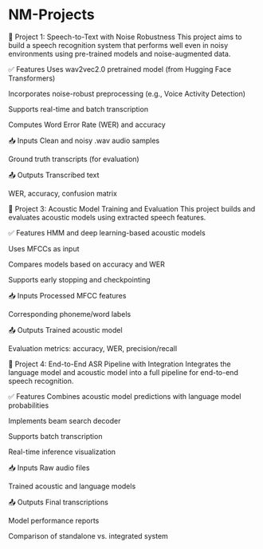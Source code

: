 # NM-Projects
📘 Project 1: Speech-to-Text with Noise Robustness
This project aims to build a speech recognition system that performs well even in noisy environments using pre-trained models and noise-augmented data.

✅ Features
Uses wav2vec2.0 pretrained model (from Hugging Face Transformers)

Incorporates noise-robust preprocessing (e.g., Voice Activity Detection)

Supports real-time and batch transcription

Computes Word Error Rate (WER) and accuracy

📥 Inputs
Clean and noisy .wav audio samples

Ground truth transcripts (for evaluation)

📤 Outputs
Transcribed text

WER, accuracy, confusion matrix

📘 Project 3: Acoustic Model Training and Evaluation
This project builds and evaluates acoustic models using extracted speech features.

✅ Features
HMM and deep learning-based acoustic models

Uses MFCCs as input

Compares models based on accuracy and WER

Supports early stopping and checkpointing

📥 Inputs
Processed MFCC features

Corresponding phoneme/word labels

📤 Outputs
Trained acoustic model

Evaluation metrics: accuracy, WER, precision/recall


📘 Project 4: End-to-End ASR Pipeline with Integration
Integrates the language model and acoustic model into a full pipeline for end-to-end speech recognition.

✅ Features
Combines acoustic model predictions with language model probabilities

Implements beam search decoder

Supports batch transcription

Real-time inference visualization

📥 Inputs
Raw audio files

Trained acoustic and language models

📤 Outputs
Final transcriptions

Model performance reports

Comparison of standalone vs. integrated system
